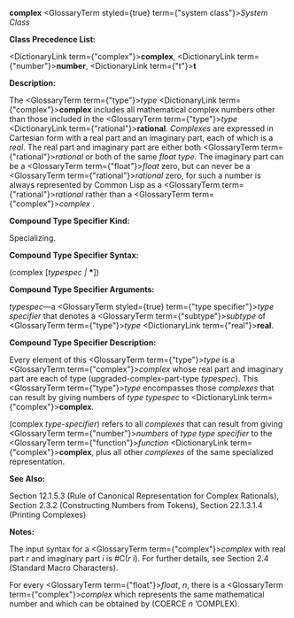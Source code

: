 **complex** <GlossaryTerm styled={true} term={"system class"}><i>System Class</i></GlossaryTerm> 



**Class Precedence List:** 



<DictionaryLink  term={"complex"}><b>complex</b></DictionaryLink>, <DictionaryLink  term={"number"}><b>number</b></DictionaryLink>, <DictionaryLink  term={"t"}><b>t</b></DictionaryLink> 



**Description:** 



The <GlossaryTerm  term={"type"}><i>type</i></GlossaryTerm> <DictionaryLink  term={"complex"}><b>complex</b></DictionaryLink> includes all mathematical complex numbers other than those included in the <GlossaryTerm  term={"type"}><i>type</i></GlossaryTerm> <DictionaryLink  term={"rational"}><b>rational</b></DictionaryLink>. *Complexes* are expressed in Cartesian form with a real part and an imaginary part, each of which is a *real*. The real part and imaginary part are either both <GlossaryTerm  term={"rational"}><i>rational</i></GlossaryTerm> or both of the same *float type*. The imaginary part can be a <GlossaryTerm  term={"float"}><i>float</i></GlossaryTerm> zero, but can never be a <GlossaryTerm  term={"rational"}><i>rational</i></GlossaryTerm> zero, for such a number is always represented by Common Lisp as a <GlossaryTerm  term={"rational"}><i>rational</i></GlossaryTerm> rather than a <GlossaryTerm  term={"complex"}><i>complex</i></GlossaryTerm> . 



**Compound Type Specifier Kind:** 



Specializing. 



**Compound Type Specifier Syntax:** 



(complex [*typespec |* **\***]) 







 



 



**Compound Type Specifier Arguments:** 



*typespec*—a <GlossaryTerm styled={true} term={"type specifier"}><i>type specifier</i></GlossaryTerm> that denotes a <GlossaryTerm  term={"subtype"}><i>subtype</i></GlossaryTerm> of <GlossaryTerm  term={"type"}><i>type</i></GlossaryTerm> <DictionaryLink  term={"real"}><b>real</b></DictionaryLink>. 



**Compound Type Specifier Description:** 



Every element of this <GlossaryTerm  term={"type"}><i>type</i></GlossaryTerm> is a <GlossaryTerm  term={"complex"}><i>complex</i></GlossaryTerm> whose real part and imaginary part are each of type (upgraded-complex-part-type *typespec*). This <GlossaryTerm  term={"type"}><i>type</i></GlossaryTerm> encompasses those *complexes* that can result by giving numbers of *type typespec* to <DictionaryLink  term={"complex"}><b>complex</b></DictionaryLink>. 



(complex *type-specifier*) refers to all *complexes* that can result from giving <GlossaryTerm  term={"number"}><i>numbers</i></GlossaryTerm> of *type type specifier* to the <GlossaryTerm  term={"function"}><i>function</i></GlossaryTerm> <DictionaryLink  term={"complex"}><b>complex</b></DictionaryLink>, plus all other *complexes* of the same specialized representation. 



**See Also:** 



Section 12.1.5.3 (Rule of Canonical Representation for Complex Rationals), Section 2.3.2 (Constructing Numbers from Tokens), Section 22.1.3.1.4 (Printing Complexes) 



**Notes:** 



The input syntax for a <GlossaryTerm  term={"complex"}><i>complex</i></GlossaryTerm> with real part *r* and imaginary part *i* is #C(*r i*). For further details, see Section 2.4 (Standard Macro Characters). 



For every <GlossaryTerm  term={"float"}><i>float</i></GlossaryTerm>, *n*, there is a <GlossaryTerm  term={"complex"}><i>complex</i></GlossaryTerm> which represents the same mathematical number and which can be obtained by (COERCE *n* ’COMPLEX). 



